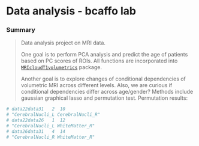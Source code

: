 # Data analysis - bcaffo lab

### Summary

> Data analysis project on MRI data. 
>
> One goal is to perform PCA analysis and predict the age of patients based on PC scores of ROIs. All functions are incorporated into [`MRIcloudT1volumetrics`](https://github.com/bcaffo/MRIcloudT1volumetrics) package.
>
> Another goal is to explore changes of conditional dependencies of volumetric MRI across different levels. Also, we are curious if conditional dependencies differ across age/gender? Methods include gaussian graphical lasso and permutation test.
Permutation results:

```R
# data22data31   2  10
# "CerebralNucli_L CerebralNucli_R"
# data22data26   1  12
# "CerebralNucli_L WhiteMatter_R"
# data26data31   4  14
# "CerebralNucli_R WhiteMatter_R"
```